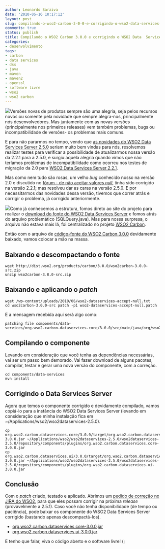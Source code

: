 ```yaml
---
author: Leonardo Saraiva
date: '2010-06-16 10:17:12'
layout: post
slug: compilando-o-wso2-carbon-3-0-0-e-corrigindo-o-wso2-data-services-server-2-5-0
comments: true
status: publish
title: Compilando o WSO2 Carbon 3.0.0 e corrigindo o WSO2 Data  Services Server 2.5.0
categories:
- desenvolvimento
tags:
- carbon
- data services
- dss
- java
- maven
- maven2
- openssl
- software livre
- wso2
- wso2 carbon
---
```


![](http://assets.mcorp.com.br/wp-content/uploads/2010/06/wso2-data-services-server.gif)Versões novas de produtos sempre são uma alegria, seja pelos
recursos novos ou somente pela novidade que sempre alegra-nos, principalmente
nós desenvolvedores. Mas juntamente com as novas versões (principalmente nos
primeiros releases) vem também problemas, bugs ou incompatibilidade de
versões- os problemas mais comuns.

E para não pararmos no tempo, vendo que [as novidades do WSO2 Data Services Server 2.5.0](/2010/04/novidades-do-proximo-wso2-data-services-server-2-5-x/)
seriam muito bem vindas para nós, resolvemos realizar testes para verificar a
possibilidade de atualizarmos nossa versão da 2.2.1 para a 2.5.0, e surgiu
aquela alegria quando vimos que não teríamos problemas de incompatibilidade
como ocorreu nos testes de migração da 2.0 para [WSO2 Data Services Server 2.2.1](/2009/12/testes-na-versao-2-2-0-do-wso2-data-services-server/).

Mas como nem tudo são rosas, um velho _bug_ conhecido nosso na versão 2.0 e
discutido no [fórum - de não aceitar valores _null_](http://wso2.org/forum/thread/5349), tinha sido corrigido na versão
2.2.1; mas resolveu dar as caras na versão 2.5.0. E por necessitarmos das
novidades dessa versão, tivemos que correr atrás e corrigir o problema, já
corrigido anteriormente.

![](http://assets.mcorp.com.br/wp-content/uploads/2010/06/wso2-carbon.gif)Como já
conhecemos a estrutura, fomos direto ao site do projeto para realizar o
[download do fonte do WSO2 Data Services Server](http://wso2.org/downloads/data-services-server) e fomos atrás do arquivo problemático (SQLQuery.java).
Mas para nossa surpresa, o arquivo não estava mais lá, foi centralizado no
projeto [WSO2 Carbon](http://wso2.org/downloads/carbon).

Então com o arquivo de [código-fonte do WSO2 Carbon
3.0.0](http://dist.wso2.org/products/carbon/3.0.0/wso2carbon-3.0.0-src.zip)
devidamente baixado, vamos colocar a mão na massa.

## Baixando e descompactando o fonte

    wget http://dist.wso2.org/products/carbon/3.0.0/wso2carbon-3.0.0-src.zip
    unzip wso2carbon-3.0.0-src.zip

## Baixando e aplicando o _patch_

    wget /wp-content/uploads/2010/06/wso2-dataservices-accept-null.txt
    cd wso2carbon-3.0.0-src patch -p1 wso2-dataservices-accept-null.patch

E a mensagem recebida aqui será algo como:

    patching file components/data-services/org.wso2.carbon.dataservices.core/3.0.0/src/main/java/org/wso2/carbon/dataservices/dispatch/query/SQLQuery.java

## Compilando o componente

Levando em consideração que você tenha as dependências necessárias, vai ser um
passo bem demorado. Vai fazer download de alguns pacotes, compilar, testar e
gerar uma nova versão do componente, com a correção.

    cd components/data-services
    mvn install

## Corrigindo o Data Services Server

Agora que temos o componente corrigido e devidamente compilado, vamos copiá-lo
para a instância do WSO2 Data Services Server (levando em consideração que
minha instalação fica em ~/Applications/wso2/wso2dataservices-2.5.0).

    cp org.wso2.carbon.dataservices.core/3.0.0/target/org.wso2.carbon.dataservices.core-3.0.0.jar ~/Applications/wso2/wso2dataservices-2.5.0/wso2dataservices-2.5.0/repository/components/plugins/org.wso2.carbon.dataservices.core-3.0.0.jar
    cp org.wso2.carbon.dataservices.ui/3.0.0/target/org.wso2.carbon.dataservices.ui-3.0.0.jar ~/Applications/wso2/wso2dataservices-2.5.0/wso2dataservices-2.5.0/repository/components/plugins/org.wso2.carbon.dataservices.ui-3.0.0.jar

## Conclusão

Com o _patch_ criado, testado e aplicado. Abrimos um [pedido de correção no JIRA do WSO2](https://wso2.org/jira/browse/CARBON-7589), para que eles possam
corrigir na próxima _release_ (provavelmente a 2.5.1). Caso você não tenha
disponibilidade (de tempo ou paciência), pode baixar os componente do WSO2
Data Services Server corrigido (bastando apenas descompactá-los).

  * [org.wso2.carbon.dataservices.core-3.0.0.jar](/wp-content/uploads/2010/06/carbon-dataservices-core-3.0.0.tar.gz)
  * [org.wso2.carbon.dataservices.ui-3.0.0.jar](/wp-content/uploads/2010/06/carbon-dataservices-ui-3.0.0.tar.gz)

E tenho que falar, viva o código aberto e o software livre! (;
